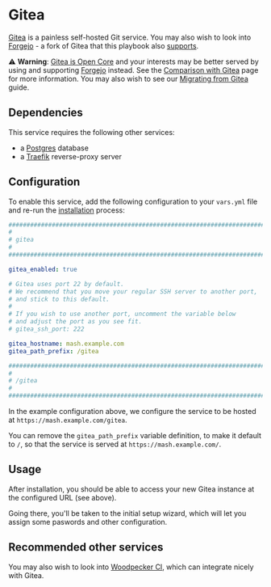 # Gitea

[Gitea](https://gitea.io/) is a painless self-hosted Git service. You may also wish to look into [Forgejo](https://forgejo.org/) - a fork of Gitea that this playbook also [supports](forgejo.md).

⚠️ **Warning**: [Gitea is Open Core](https://codeberg.org/forgejo/discussions/issues/102) and your interests may be better served by using and supporting [Forgejo](forgejo.md) instead. See the [Comparison with Gitea](https://forgejo.org/compare-to-gitea/) page for more information. You may also wish to see our [Migrating from Gitea](./forgejo.md#migrating-from-gitea) guide.


## Dependencies

This service requires the following other services:

- a [Postgres](postgres.md) database
- a [Traefik](traefik.md) reverse-proxy server


## Configuration

To enable this service, add the following configuration to your `vars.yml` file and re-run the [installation](../installing.md) process:

```yaml
########################################################################
#                                                                      #
# gitea                                                                #
#                                                                      #
########################################################################

gitea_enabled: true

# Gitea uses port 22 by default.
# We recommend that you move your regular SSH server to another port,
# and stick to this default.
#
# If you wish to use another port, uncomment the variable below
# and adjust the port as you see fit.
# gitea_ssh_port: 222

gitea_hostname: mash.example.com
gitea_path_prefix: /gitea

########################################################################
#                                                                      #
# /gitea                                                               #
#                                                                      #
########################################################################
```

In the example configuration above, we configure the service to be hosted at `https://mash.example.com/gitea`.

You can remove the `gitea_path_prefix` variable definition, to make it default to `/`, so that the service is served at `https://mash.example.com/`.


## Usage

After installation, you should be able to access your new Gitea instance at the configured URL (see above).

Going there, you'll be taken to the initial setup wizard, which will let you assign some paswords and other configuration.


## Recommended other services

You may also wish to look into [Woodpecker CI](woodpecker-ci.md), which can integrate nicely with Gitea.
